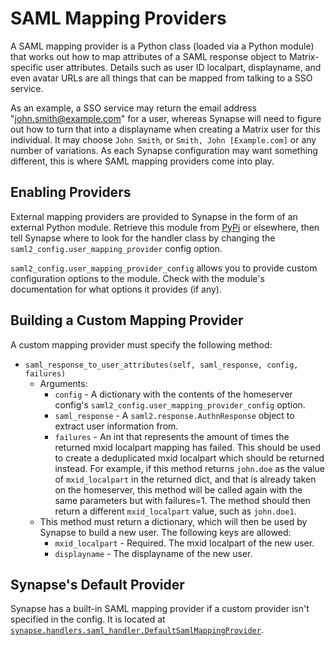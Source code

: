 # SAML Mapping Providers

A SAML mapping provider is a Python class (loaded via a Python module) that
works out how to map attributes of a SAML response object to Matrix-specific
user attributes. Details such as user ID localpart, displayname, and even avatar
URLs are all things that can be mapped from talking to a SSO service.

As an example, a SSO service may return the email address
"john.smith@example.com" for a user, whereas Synapse will need to figure out how
to turn that into a displayname when creating a Matrix user for this individual.
It may choose `John Smith`, or `Smith, John [Example.com]` or any number of
variations. As each Synapse configuration may want something different, this is
where SAML mapping providers come into play.

## Enabling Providers

External mapping providers are provided to Synapse in the form of an external
Python module. Retrieve this module from [PyPi](https://pypi.org) or elsewhere,
then tell Synapse where to look for the handler class by changing the
`saml2_config.user_mapping_provider` config option.

`saml2_config.user_mapping_provider_config` allows you to provide custom
configuration options to the module. Check with the module's documentation for
what options it provides (if any).

## Building a Custom Mapping Provider

A custom mapping provider must specify the following method:

* `saml_response_to_user_attributes(self, saml_response, config, failures)`
    - Arguments:
      - `config` - A dictionary with the contents of the homeserver config's
                   `saml2_config.user_mapping_provider_config` option.
      - `saml_response` - A `saml2.response.AuthnResponse` object to extract user
                          information from.
      - `failures` - An int that represents the amount of times the returned
                     mxid localpart mapping has failed.  This should be used
                     to create a deduplicated mxid localpart which should be
                     returned instead.  For example, if this method returns
                     `john.doe` as the value of `mxid_localpart` in the returned
                     dict, and that is already taken on the homeserver, this
                     method will be called again with the same parameters but
                     with failures=1. The method should then return a different
                     `mxid_localpart` value, such as `john.doe1`.
    - This method must return a dictionary, which will then be used by Synapse
      to build a new user. The following keys are allowed:
       * `mxid_localpart` - Required. The mxid localpart of the new user.
       * `displayname` - The displayname of the new user.

## Synapse's Default Provider

Synapse has a built-in SAML mapping provider if a custom provider isn't
specified in the config. It is located at
[`synapse.handlers.saml_handler.DefaultSamlMappingProvider`](../synapse/handlers/saml_handler.py).

